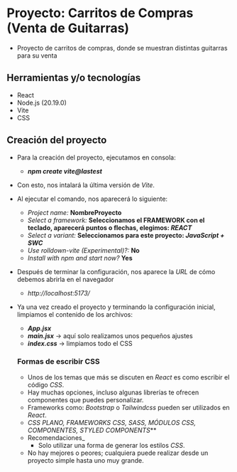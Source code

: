 # Proyecto: Carritos de Compras (Venta de Guitarras)

- Proyecto de carritos de compras, donde se muestran distintas guitarras para su venta

## Herramientas y/o tecnologías

- React
- Node.js (20.19.0)
- Vite
- CSS

## Creación del proyecto

- Para la creación del proyecto, ejecutamos en consola:
  - **_npm create vite@lastest_**
- Con esto, nos intalará la última versión de _Vite_.
- Al ejecutar el comando, nos aparecerá lo siguiente:
  - _Project name:_ **NombreProyecto**
  - _Select a framework:_ **Seleccionamos el FRAMEWORK con el teclado, aparecerá puntos o flechas, elegimos: _REACT_**
  - _Select a variant:_ **Seleccionamos para este proyecto: _JavaScript + SWC_**
  - _Use rolldown-vite (Experimental)?:_ **No**
  - _Install with npm and start now?_ **Yes**
- Después de terminar la configuración, nos aparece la _URL_ de cómo debemos abrirla en el navegador
  - _http://localhost:5173/_
- Ya una vez creado el proyecto y terminando la configuración inicial, limpiamos el contenido de los archivos:
  - **_App.jsx_**
  - **_main.jsx_** -> aquí solo realizamos unos pequeños ajustes
  - **_index.css_** -> limpiamos todo el CSS

  ### Formas de escribir CSS
  
  - Unos de los temas que más se discuten en _React_ es como escribir el código _CSS_.
  - Hay muchas opciones, incluso algunas librerías te ofrecen componentes que puedes personalizar.
  - Frameworks como: _Bootstrap_ o _Tailwindcss_ pueden ser utilizados en _React_.
  - _CSS PLANO, FRAMEWORKS CSS, SASS, MÓDULOS CSS, COMPONENTES, STYLED COMPONENTS_**
  - Recomendaciones_
    - Solo utilizar una forma de generar los estilos _CSS_.
  - No hay mejores o peores; cualquiera puede realizar desde un proyecto simple hasta uno muy grande.